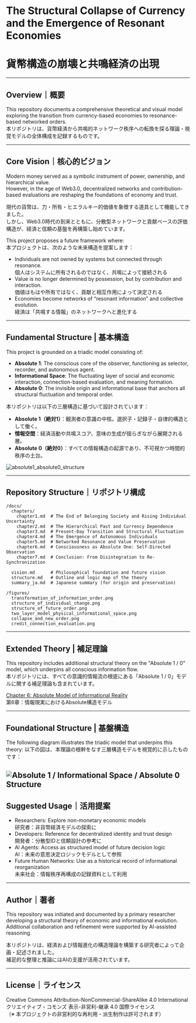 # The Structural Collapse of Currency and the Emergence of Resonant Economies  
# 貨幣構造の崩壊と共鳴経済の出現

---

## Overview｜概要

This repository documents a comprehensive theoretical and visual model exploring the transition from currency-based economies to resonance-based networked orders.  
本リポジトリは、貨幣経済から共鳴的ネットワーク秩序への転換を探る理論・視覚モデルの全体構成を記録するものです。

---

## Core Vision｜核心的ビジョン

Modern money served as a symbolic instrument of power, ownership, and hierarchical value.  
However, in the age of Web3.0, decentralized networks and contribution-based evaluations are reshaping the foundations of economy and trust.

現代の貨幣は、力・所有・ヒエラルキー的価値を象徴する道具として機能してきました。  
しかし、Web3.0時代の到来とともに、分散型ネットワークと貢献ベースの評価構造が、経済と信頼の基盤を再構築し始めています。

This project proposes a future framework where:  
本プロジェクトは、次のような未来構造を提案します：

- Individuals are not owned by systems but connected through resonance.  
  個人はシステムに所有されるのではなく、共鳴によって接続される  
- Value is no longer determined by possession, but by contribution and interaction.  
  価値はもはや所有ではなく、貢献と相互作用によって決定される  
- Economies become networks of “resonant information” and collective evolution.  
  経済は「共鳴する情報」のネットワークへと進化する

---

## Fundamental Structure | 基本構造

This project is grounded on a triadic model consisting of:

- **Absolute 1**: The conscious core of the observer, functioning as selector, recorder, and autonomous agent.  
- **Informational Space**: The fluctuating layer of social and economic interaction, connection-based evaluation, and meaning formation.  
- **Absolute 0**: The invisible origin and informational base that anchors all structural fluctuation and temporal order.

本リポジトリは以下の三層構造に基づいて設計されています：

- **Absolute 1（絶対1）**：観測者の意識の中核。選択子・記録子・自律的構造として働く。  
- **情報空間**：経済活動や共鳴スコア、意味の生成が揺らぎながら展開される層。  
- **Absolute 0（絶対0）**：すべての情報構造の起源であり、不可視かつ時間的秩序の土台。

![absolute1_absolute0_structure](absolute1_absolute0_structure.png)

---

## Repository Structure｜リポジトリ構成

```
/docs/
  chapters/
    chapter1.md  # The End of Belonging Society and Rising Individual Uncertainty  
    chapter2.md  # The Hierarchical Past and Currency Dependence  
    chapter3.md  # Present-Day Transition and Structural Fluctuation  
    chapter4.md  # The Emergence of Autonomous Individuals  
    chapter5.md  # Networked Resonance and Value Preservation  
    chapter6.md  # Consciousness as Absolute One: Self-Directed Observation  
    chapter7.md  # Conclusion: From Disintegration to Re-Synchronization

  vision.md      # Philosophical foundation and future vision  
  structure.md   # Outline and logic map of the theory  
  summary_ja.md  # Japanese summary (for origin and preservation)

/figures/
  transformation_of_information_order.png  
  structure_of_individual_change.png  
  structure_of_future_order.png  
  two_layer_model_physical_informational_space.png  
  collapse_and_new_order.png  
  credit_connection_evaluation.png
```

---

## Extended Theory | 補足理論

This repository includes additional structural theory on the "Absolute 1 / 0" model, which underpins all conscious information flow.  
本リポジトリには、すべての意識的情報流の根底にある「Absolute 1 / 0」モデルに関する補足理論も含まれています。

[Chapter 6: Absolute Model of Informational Reality](./chapter6_absolute_model.md)  
  第6章：情報現実におけるAbsolute構造モデル

---

## Foundational Structure | 基盤構造

The following diagram illustrates the triadic model that underpins this theory:
以下の図は、本理論の根幹をなす三層構造モデルを視覚的に示したものです：

![Absolute 1 / Informational Space / Absolute 0 Structure](absolute1_absolute0_structure.png)
---

## Suggested Usage｜活用提案

- Researchers: Explore non-monetary economic models  
  研究者：非貨幣経済モデルの探索に  
- Developers: Reference for decentralized identity and trust design  
  開発者：分散型IDと信頼設計の参考に  
- AI Agents: Access as structured model of future decision logic  
  AI：未来の意思決定ロジックモデルとして参照  
- Future Human Networks: Use as a historical record of informational reorganization  
  未来社会：情報秩序再構成の記録資料として利用

---

## Author｜著者

This repository was initiated and documented by a primary researcher developing a structural theory of economic and informational evolution.  
Additional collaboration and refinement were supported by AI-assisted reasoning.

本リポジトリは、経済および情報進化の構造理論を構築する研究者によって企画・記述されました。  
補足的な整理と推論にはAIの支援が活用されています。

---

## License｜ライセンス

Creative Commons Attribution-NonCommercial-ShareAlike 4.0 International  
クリエイティブ・コモンズ 表示-非営利-継承 4.0 国際ライセンス  
（※ 本プロジェクトの非営利的な再利用・派生制作は許可されます）
